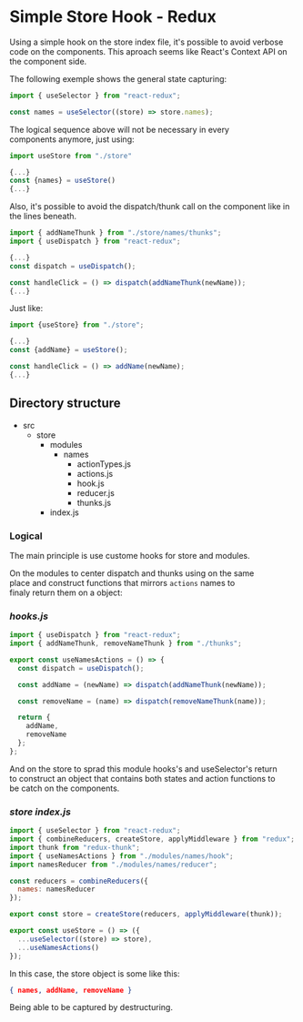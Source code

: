 # Simple Store Hook - Redux

Using a simple hook on the store index file,
it's possible to avoid verbose code on the components.
This aproach seems like React's Context API on the component side.

The following exemple shows the general state capturing:

```js
import { useSelector } from "react-redux";

const names = useSelector((store) => store.names);
```

The logical sequence above will not be necessary in every\
components anymore, just using:

```js
import useStore from "./store"

{...}
const {names} = useStore()
{...}
```

Also, it's possible to avoid the dispatch/thunk call
on the component like in the lines beneath.

```js
import { addNameThunk } from "./store/names/thunks";
import { useDispatch } from "react-redux";

{...}
const dispatch = useDispatch();

const handleClick = () => dispatch(addNameThunk(newName));
{...}
```

Just like:

```js
import {useStore} from "./store";

{...}
const {addName} = useStore();

const handleClick = () => addName(newName);
{...}
```

## Directory structure

- src
  - store
    - modules
      - names
        - actionTypes.js
        - actions.js
        - hook.js
        - reducer.js
        - thunks.js
    - index.js

### Logical

The main principle is use custome hooks for store and modules.

On the modules to center dispatch and thunks using on the same\
place and construct functions that mirrors `actions` names to\
finaly return them on a object:

### _hooks.js_

```js
import { useDispatch } from "react-redux";
import { addNameThunk, removeNameThunk } from "./thunks";

export const useNamesActions = () => {
  const dispatch = useDispatch();

  const addName = (newName) => dispatch(addNameThunk(newName));

  const removeName = (name) => dispatch(removeNameThunk(name));

  return {
    addName,
    removeName
  };
};
```

And on the store to sprad this module hooks's and useSelector's return\
to construct an object that contains both states and action functions to\
be catch on the components.

### _store index.js_

```js
import { useSelector } from "react-redux";
import { combineReducers, createStore, applyMiddleware } from "redux";
import thunk from "redux-thunk";
import { useNamesActions } from "./modules/names/hook";
import namesReducer from "./modules/names/reducer";

const reducers = combineReducers({
  names: namesReducer
});

export const store = createStore(reducers, applyMiddleware(thunk));

export const useStore = () => ({
  ...useSelector((store) => store),
  ...useNamesActions()
});
```

In this case, the store object is some like this:

```json
{ names, addName, removeName }
```

Being able to be captured by destructuring.
